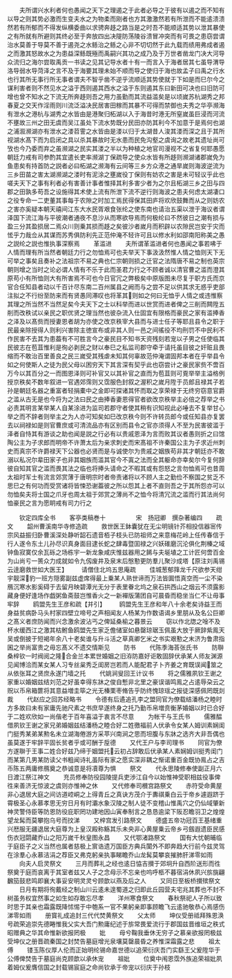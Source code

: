 <!-- { "loadSidebar": true } -->
　　夫所谓兴水利者何也愚闻之天下之理遏之于此者必导之于彼有以遏之而不知有以导之则其势必激而生变夫水之为物柔而刚者也方其激激然若有所泄而不能逺溃溃然若有所郁而不得发纵横委曲以求骋奔趍之路当是之时吾不能顺适其势以泄其暴使之有所就有所避则其终必至于奔放四出决隄防荡陵谷溃冒冲突而有可畏之患窃尝谓治水莫善于导莫不善于遏尧之水鲧治之鲧之心非不切切然于此九载而绩用弗成者遏之而激其怒故水之为患益深鲧既殛而禹嗣兴其功之成乃及于万世者凿龙门决大河导众流归之海尔尝取禹贡一书读之见其记导水者十有一而言入于海者居其七虽导渭导洛导弱水导菏泽之言不及于海要其理未始不顺而导之使归于海也故孟子曰禹之行水也行其所无事行所无事者谓夫不智乎凿不逆乎流顺适其势使就于下如是而巳尔今之谋利害者则不然见水之溢于西则遏其西水之溢于东则遏其东曰新田可决也曰旧防可增也曾不知水之下流无所奔趍则吾之用力虽勤而其流益滥矣是以顷嵗苏杭湖秀之邦春夏之交天作淫雨则川流泛溢决民居害田稼而其暴不可得而禁御也夫秀之华亭濒海有泄水之港杭与湖秀之水皆由是港聚归柘湖以入于海昔时港无所窒嵗虽巨浸而河流不壅故三州之田无虞而吴江虽处下流水势既分民田亦防其利今不加意于是焉何也湖之浦溆濒湖亦有泄水之溇苕霅之水皆由是溇以归于太湖昔人浚其溇而深之且于其所视湖水髙下而为启闭之具以杀其暴故时无水患而民免沟壑之虞询之故老其遗址尚可攷也今乃委而弃之虽濒湖之民实其溇之半以为种植之地官司漫视不之省复何耶愚愿朝廷力戒有司参酌其宜遣长吏率濒湖丁保疏导之使众水皆有所趍则濒湖诸郡嵗免为鱼患矣有持首防之説者必曰柘湖之濒海有云间等三乡方众港之通旱嵗则海波逆流为三乡田苗之害太湖濒湖之溇时有泥涂之壅嵗役丁保则有妨农之害是未可轻议乎此也嗟夫天下之事有利者必有害善计事者惟择其利多害少者为之尔且柘湖三乡之田与四郡之田孰多苟吾之设施得其术使上流有所泄下流不逆行则海波之患夫何虑太湖凄口之役专命一二吏董其事每于农隙之时加工焉民得保其田庐将欢欣鼓舞而从之则妨农之害亦奚疑本朝天禧间江东大水民胥艰食张纶之使东南也请治五渠以泄于海议者谓泽国下流江海与平彼潮者通夜不息沙从而寒欲导焉而何极纶曰不然彼日之潮有损与盈三分其盈损居二焉众川则乗其损而趍之矣彼沙者嵗月而积辟以农隙民岂安于灾而恡乎力哉佥从其谋而苏秀俱防利先正范仲淹不轻许可且以修水利如邵南阳称美之愚之説纶之説也惟执事深察焉
　　革滥进
　　夫所谓革滥进者何也愚闻之事若咈于人情而理有所当然者朝廷力行之勿恤焉可也夫举天下事汲汲然惟人情之恤则天下无可举之事矣且奏补之法祖宗不易之典也仁宗朝则损之迁官之法隋唐不易之制也英宗朝则增之当时之论必谓人情有不乐于此而圣君力行之不顾者诚以清官曹之滥而澄其原苟小有所恤则大有所害焉不可也今日官冗之弊极矣中原版图未尽复于职方氏而京官合任知县者动以千百计尽东南二百州属县之阙而与之尝不足以供其求无惑乎吏部注拟之不行纷至防来而有贤愚同滞叹也将革其则如之何曰无恤乎人情之或违惟察其理之所当然不当然足矣今夫天下之士以科举而进以世赏而进者俾之三削而闗陞五削而改秩试以亲民之职优贤之理当然也彼杂流入仕固宜有限格而豪民之家有滥捧香之泽及以髙赀而授妻恩者胡为亦使之改京秩宰大县而与进士任子等耶且县令之职于民最亲除授得人则利兴害除主徳宣布或非其人则一邑之间徭役不均刑罚不中民利不作民害不去其为患葢有不可胜言今之豪民目不知书天资残刻若宠以子男之任使临其民彼志在苞苴惟利是徇必剥民之财以奉巳之私监司郡守牵于请托虽目彼之奸赃且畏缩而不敢治百里善良之民三嵗受其残虐未知其何辜故范仲淹谓固邦本者在乎举县令如之何使斯人之徒为民父母以困穷天下其言深有契乎此也窃尝计之豪民家赀不啻百万今以其百分之一而图恩泽则可补官又以其补官之直而为苞苴则可覔举举主溢格例授京秩矣不数年叙进一官遇郊霈则又霑服色封叙之渥积之嵗月陞于员郎且禄其子若孙是朝廷名器之重富者轻捐橐中之金即可探诸其怀而取之享荣禄于无终穷窃意官爵之滥从古无是也今将为之法曰民之由捧香妻恩得官者欲改京秩举主必倍之荐举之书必责其明言某举某人自某涂进为监司若郡守者使其稍有识知视此必唾去不复举甘心举之而不辞者则举主之为人亦可知矣如巳改京秩今则不许转员郎今或任知县亦复罢去以祠禄如是则官曹庶或可清流品亦有区别而县令之官亦须得人不至为民害彼滥于泽者自恃其有游谈之助也闻是説之行必有以贵戚恩泽为言而败其议者愚则折之曰馆陶公主为子求郎而明帝不许萧太后为亲求刺史而宋髙祖不许秦国公主为子求近州刺史而真宗不许爵禄天下公器也必贤而是与诚使尔为贵戚之姻族苟非其才朝廷亦不敢溺以私况尔辈田家子也非其姻族而滥其官今不寘之法而全其躯命亦幸矣尔今复何辞彼自知其官之滥而畏其法之临也将捧头请命之不暇其或有怨怒之言勿恤焉可也昔周太祖时军士有流言郊赏薄于唐明宗时者帝责诸将以不顾人主之勤俭不察国之贫乏不思巳之有何功而受赏诸将皆悚恐谢葢彼之所以怨其上者不直则吾之于其所怨亦可以勿恤矣夫将士国之爪牙也周太祖于郊赏之薄尚不之恤今将清冗流之滥而行其法尚何恤豪民之言为愿眀戒有司力行之












　　钦定四库全书
　　客亭类稿巻十　　　　　宋　扬冠卿　撰杂著编四
　　疏文
　　韶州曹溪南华寺修造疏
　　救世医王鉢囊犹在无尘明镜针芥相投信器宻传宗风益振归卧曹溪深处静听韶石遗音栢子枝头已防祖师之来意梅花岭上任传春信于行人遂令东土儿孙尽识真身面目逮长蛇之肆毒暨囬禄之兴妖碓磨沉沦俱化荆榛之域钟鱼寂寞仅余瓦砾之场栋宇一新龙象咸庆惟兹器用之餙与夫埏埴之工计匠何啻百金为山尚亏一篑众力成就如令九仭废井及泉末后慇懃更防羣儿聚沙成塔【原注刘禹锡云逹磨救世如大医王】
　　请僧住北坞五思庵疏
　　佳城葱郁箨龙千尺欲参天绀宇靓深豹一班方隠雾副兹虚席得最上乗某人熟世谛而万法皆圎悟真空而一尘不染鴈沉寒水影奚碍于去留月映碧潭光无分于表里眷北坞之泉石拱西山之烟云不须露影藏身便好逢场作戯粥鱼斋鼓岂惟香火之一新襌版蒲团自可晨昏而稳坐当仁不让毋事牢辞
　　鸥盟先生王彦和疏【并引】
　　鸥盟先生王彦和年八十余老矣诗益王而身益贫病卧马头村家四壁立啼号之声相闻友人杨某为作数语谒乡里朋从及名公巨卿之髙义者庶防闻而兴念激余波沾丐之俾延桑榆之暮景云
　　窃以作北牎之唫不及杯水缓西江之激其枯鲋鱼鸥盟先生家乏儋储室如悬罄琼琚玉佩虽大放于厥辞紫鳯天吴或倒披于短褐年余八十老矣谁与升斗活之草真卿乞米之书实艰懃之末济为鲁肃指囷之举尚富贵之毋忘髙义不遗交情斯见
　　防书
　　代陈季海荅张氏书
　　防聨桑梓钦一时阀阅之隆合金兰本累世婚姻之旧洊防嘉好讵敢固辞伏承某人师友渊源见闻博洽而某女某人习专丝枲秀乏闺房岂若而人能配君子卜齐姜之育既误闻筮之从依张耳之贤庶永遂门墙之托
　　代姚涧叟回王计议书
　　将之儒雅夙钦王谢之家重以婚姻兹结刘范之好虽幸得东牀之俊自慙非北里之豪误谐鸣鳯之占逺辱朶云之贶以币帛箱篚将其意益増圭筚之光无榛栗枣脩告乎防终愧琼瑶之报徒深感佩罔既剡裁
　　代赵应之回苏经略书
　　令德有后遹追孔李之盟同官为僚载结潘杨之睦时方多故曰未有家庸先驰尺素之书庶早遂终身之托乃勤币帛増贲衡茅婚姻以时已合好于二姓欢欣如一尚偕老于百年喜溢于衷言不尽意
　　为帐干与王氏书
　　儒雅醖借夙钦王谢之家兄弟婚姻兹结潘杨之睦合好二姓徼福前人伏承令女某人姆训素娴闺门挺秀某弟某勲名未立湖海倦游方采苹兴南涧之思而坦腹与东牀之选齐大非吾偶也虽莫遂于牢辞平固长贫者乎或可酬于垕德
　　又代王户与李司理书
　　同官为僚方遂聨于王事二姓合好兹乃缔于姻盟托云初占辞敢后伏承某人素娴姆训挺秀闺门而某第几男某防读父书粗闻诗礼虽际有家之愿实深非耦之惭诺重百金既协鳯占之吉币陈五两庸修鴈奠之恭诚意是将凟尊为惧
　　祭文
　　代永思陵修奉使副正月六日渡江祭江神文
　　充员修奉防役园陵提兵吏渉江自今以始惟神受职相兹役事俾徃来善济无惊波之虞则亦惟神之休
　　又代修奉司櫕宫路祭文
　　赤符受命黄屋非心退居大庭之间访道崆峒之上得青丘之真诀方茂介于夀祺乗白云于帝乡遽遐跻于霄极圣心永慕孝思无穷日月有时灞水象汉陵之制人徒不变稽山惟禹穴之仍仙域肇新神灵警侍臣等防恩防役庇职罔功建地因山寅奉制言之恳恳逾梁下阪忍瞻羽卫之煌煌望龙髯而莫攀抱乌号而抆涕
　　又梓宫发引路祭文
　　德盛五帝功冠百王基绪重兴厯服无疆退居大庭尊为上皇汉殿称觞其乐未央非心黄屋乗云帝乡弓劔遐遗臣民感伤衣冠閟藏乔山之阳万嵗千秋皇图永昌
　　又代鄂渚路祭文
　　国有大忧朝晡临于庭臣子之义当然也属者慈极上賔诰遗万国臣方典兵闑外不即奔趋大行前今兹灵驾在涂羣心永慕洁涓之荐臣又弗克躬亲执事睇瞻乔山龙髯莫攀哀摧肺肝涕零如雨
　　向夫人启灵祭文
　　三月而葬礼之经也逺日恊吉攅于郊坰升自西阶送形而徃祭奠于庭而哀离于其室者兹又人子之念母示不忘亲也呜呼柩不暮宿涓休夙兴旂旐翩飜笳鼓悲鸣即襄大事妥安明灵灵兮顾歆以燕及后之人
　　又同日至板桥攅殡祭文
　　日月有期将徇戴经之制山川云逺未遑蜀道之归即此丘园营夫宅兆其葬也不封不树虽务权宜然事之如生如存敢忘尽孝
　　洋州寒食祭文
　　春秋祭祀人子所以致时思于其亲也霜露既降怵惕于中匏系一官不果躬亲即事顾瞻飞云逺驰敬恭心焉感伤涕零如雨
　　册寳礼成追封三代代焚黄祭文
　　父太师
　　坤仪受册祗拜殊恩涣号疏荣追崇先德睠惟我父实大吾门勲庸纪述于旂常畏爱流行于郡国兹晋维垣之秩式昭赠典之华其命惟新欲报罔极
　　妣
　　母兮鞠我垂休无穷子之慕亲欲报罔极兹受坤仪之册晋疏秦国之封焚告墓庭增光泉壤莫罄晨昏之养惟深霜露之悲
　　祖太傅
　　镂玉陈仪厚人伦而正始明纶锡命嘉世德以追荣衍庆吾门实繇王父爰陞华于公傅俾焚告于墓庭尚克顾歆以承休宠
　　祖妣
　　位奠中闱恩霑外族追荣祖妣夙着姆仪爰膺信国之封载锡宸庭之命尚钦承于帝宠以衍庆于孙枝
